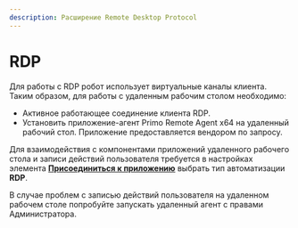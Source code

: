```yaml
---
description: Расширение Remote Desktop Protocol
---
```


# RDP

Для работы с RDP робот использует виртуальные каналы клиента. Таким образом, для работы с удаленным рабочим столом необходимо:
* Активное работающее соединение клиента RDP. 
* Установить приложение-агент Primo Remote Agent x64 на удаленный рабочий стол. Приложение предоставляется вендором по запросу.

Для взаимодействия с компонентами приложений удаленного рабочего стола и записи действий пользователя требуется в настройках элемента [**Присоединиться к приложению**](https://docs.primo-rpa.ru/primo-rpa/g_elements/osnovnye-elementy/els_desktop/el_desktop_attach) выбрать тип автоматизации **RDP**.

В случае проблем с записью действий пользователя на удаленном рабочем столе попробуйте запускать удаленный агент с правами Администратора.
